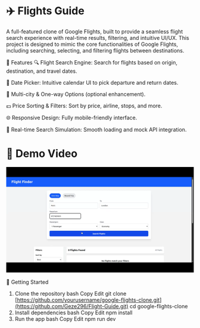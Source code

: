 # ✈️ Flights Guide

A full-featured clone of Google Flights, built to provide a seamless flight search experience with real-time results, filtering, and intuitive UI/UX. This project is designed to mimic the core functionalities of Google Flights, including searching, selecting, and filtering flights between destinations.

🌟 Features
🔍 Flight Search Engine: Search for flights based on origin, destination, and travel dates.

📅 Date Picker: Intuitive calendar UI to pick departure and return dates.

🛫 Multi-city & One-way Options (optional enhancement).

💵 Price Sorting & Filters: Sort by price, airline, stops, and more.

🌐 Responsive Design: Fully mobile-friendly interface.

🚀 Real-time Search Simulation: Smooth loading and mock API integration.

# 🎥 Demo Video

[![Demo Video](public/thumbnail.png)](https://youtu.be/8mvljnnzS24)


🚀 Getting Started
1. Clone the repository
bash
Copy
Edit
git clone [https://github.com/yourusername/google-flights-clone.git](https://github.com/Geze296/Flight-Guide.git)
cd google-flights-clone
2. Install dependencies
bash
Copy
Edit
npm install
3. Run the app
bash
Copy
Edit
npm run dev
